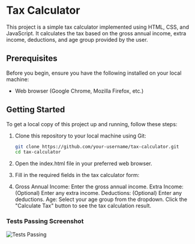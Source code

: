 # Tax Calculator

This project is a simple tax calculator implemented using HTML, CSS, and JavaScript. It calculates the tax based on the gross annual income, extra income, deductions, and age group provided by the user.

## Prerequisites

Before you begin, ensure you have the following installed on your local machine:

- Web browser (Google Chrome, Mozilla Firefox, etc.)

## Getting Started

To get a local copy of this project up and running, follow these steps:

1. Clone this repository to your local machine using Git:

   ```bash
   git clone https://github.com/your-username/tax-calculator.git
   cd tax-calculator
2. Open the index.html file in your preferred web browser.
   
1. Fill in the required fields in the tax calculator form:

2. Gross Annual Income: Enter the gross annual income.
Extra Income: (Optional) Enter any extra income.
Deductions: (Optional) Enter any deductions.
Age: Select your age group from the dropdown.
Click the "Calculate Tax" button to see the tax calculation result.
### Tests Passing Screenshot
![Tests Passing](screenshots/tests_passing.png)


